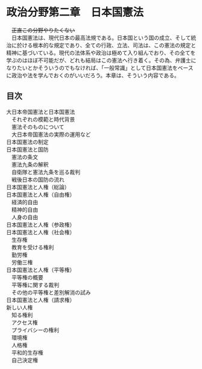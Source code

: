 # 政治分野第二章　日本国憲法  
  
　~~正直こ~~~~の分野~~~~やりたくない~~  
　日本国憲法は、現代日本の最高法規である。日本国という国の成立、そして統治に於ける根本的な規定であり、全ての行政、立法、司法は、この憲法の規定と精神に基づいている。現代の法体系や政治は極めて入り組んでおり、その全てを学ぶのはほぼ不可能だが、どれも結局はこの憲法へ行き着く。その為、弁護士になりたいとかそういうのでもなければ、「一般常識」として日本国憲法をベースに政治や法を学んでおくのがいいだろう。本章は、そういう内容である。  
  
## 目次  
大日本帝国憲法と日本国憲法  
　それぞれの模範と時代背景  
　憲法そのものについて  
　大日本帝国憲法の実際の運用など  
日本国憲法の制定  
日本国憲法と国防  
　憲法の条文  
　憲法九条の解釈  
　自衛隊と憲法九条を巡る裁判  
　戦後日本の国防の流れ  
日本国憲法と人権（総論）  
日本国憲法と人権（自由権）  
　経済的自由  
　精神的自由  
　人身の自由  
日本国憲法と人権（参政権）  
日本国憲法と人権（社会権）  
　生存権  
　教育を受ける権利  
　勤労権  
　労働三権  
日本国憲法と人権（平等権）  
　平等権の概要  
　平等権に関する裁判  
　その他の平等権と差別解消の試み  
日本国憲法と人権（請求権）  
新しい人権  
　知る権利  
　アクセス権  
　プライバシーの権利  
　環境権  
　人格権  
　平和的生存権  
　自己決定権  
  